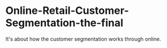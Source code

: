 # Online-Retail-Customer-Segmentation-the-final
It's about how the customer segmentation works through online.
